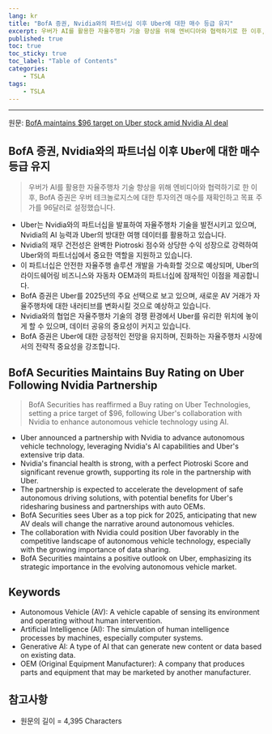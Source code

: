 ```yaml
---
lang: kr
title: "BofA 증권, Nvidia와의 파트너십 이후 Uber에 대한 매수 등급 유지"
excerpt: 우버가 AI를 활용한 자율주행차 기술 향상을 위해 엔비디아와 협력하기로 한 이후, BofA 증권은 우버 테크놀로지스에 대한 투자의견 매수를 재확인하고 목표 주가를 96달러로 설정했습니다.
published: true
toc: true
toc_sticky: true
toc_label: "Table of Contents"
categories:
    - TSLA
tags:
    - TSLA
---
```


---

  원문: [BofA maintains $96 target on Uber stock amid Nvidia AI deal](https://www.investing.com/news/analyst-ratings/bofa-maintains-96-target-on-uber-stock-amid-nvidia-ai-deal-93CH-3802094)

## BofA 증권, Nvidia와의 파트너십 이후 Uber에 대한 매수 등급 유지

> 우버가 AI를 활용한 자율주행차 기술 향상을 위해 엔비디아와 협력하기로 한 이후, BofA 증권은 우버 테크놀로지스에 대한 투자의견 매수를 재확인하고 목표 주가를 96달러로 설정했습니다.


- Uber는 Nvidia와의 파트너십을 발표하여 자율주행차 기술을 발전시키고 있으며, Nvidia의 AI 능력과 Uber의 방대한 여행 데이터를 활용하고 있습니다.
- Nvidia의 재무 건전성은 완벽한 Piotroski 점수와 상당한 수익 성장으로 강력하여 Uber와의 파트너십에서 중요한 역할을 지원하고 있습니다.
- 이 파트너십은 안전한 자율주행 솔루션 개발을 가속화할 것으로 예상되며, Uber의 라이드쉐어링 비즈니스와 자동차 OEM과의 파트너십에 잠재적인 이점을 제공합니다.
- BofA 증권은 Uber를 2025년의 주요 선택으로 보고 있으며, 새로운 AV 거래가 자율주행차에 대한 내러티브를 변화시킬 것으로 예상하고 있습니다.
- Nvidia와의 협업은 자율주행차 기술의 경쟁 환경에서 Uber를 유리한 위치에 놓이게 할 수 있으며, 데이터 공유의 중요성이 커지고 있습니다.
- BofA 증권은 Uber에 대한 긍정적인 전망을 유지하며, 진화하는 자율주행차 시장에서의 전략적 중요성을 강조합니다.

## BofA Securities Maintains Buy Rating on Uber Following Nvidia Partnership

> BofA Securities has reaffirmed a Buy rating on Uber Technologies, setting a price target of $96, following Uber's collaboration with Nvidia to enhance autonomous vehicle technology using AI.


- Uber announced a partnership with Nvidia to advance autonomous vehicle technology, leveraging Nvidia's AI capabilities and Uber's extensive trip data.
- Nvidia's financial health is strong, with a perfect Piotroski Score and significant revenue growth, supporting its role in the partnership with Uber.
- The partnership is expected to accelerate the development of safe autonomous driving solutions, with potential benefits for Uber's ridesharing business and partnerships with auto OEMs.
- BofA Securities sees Uber as a top pick for 2025, anticipating that new AV deals will change the narrative around autonomous vehicles.
- The collaboration with Nvidia could position Uber favorably in the competitive landscape of autonomous vehicle technology, especially with the growing importance of data sharing.
- BofA Securities maintains a positive outlook on Uber, emphasizing its strategic importance in the evolving autonomous vehicle market.

## Keywords

- Autonomous Vehicle (AV): A vehicle capable of sensing its environment and operating without human intervention.
- Artificial Intelligence (AI): The simulation of human intelligence processes by machines, especially computer systems.
- Generative AI: A type of AI that can generate new content or data based on existing data.
- OEM (Original Equipment Manufacturer): A company that produces parts and equipment that may be marketed by another manufacturer.

## 참고사항

- 원문의 길이 = 4,395 Characters

